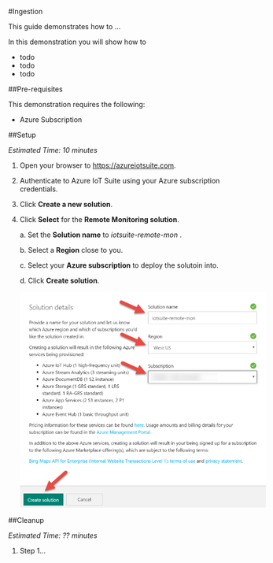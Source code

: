 #Ingestion

This guide demonstrates how to ...

In this demonstration you will show how to

* todo
* todo
* todo

##Pre-requisites

This demonstration requires the following:

* Azure Subscription

##Setup

_Estimated Time: 10 minutes_

1. Open your browser to https://azureiotsuite.com.

2. Authenticate to Azure IoT Suite using your Azure subscription credentials.

3. Click **Create a new solution**.

4. Click **Select** for the **Remote Monitoring solution**.

    a. Set the **Solution name** to _iotsuite-remote-mon_ .

    b. Select a **Region** close to you.

    c. Select your **Azure subscription** to deploy the solutoin into.

    d. Click **Create solution**.

    <img src="./media/setup-01.png" style="max-width: 500px" />

##Cleanup

_Estimated Time: ?? minutes_

1. Step 1...
